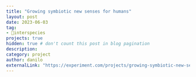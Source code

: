 ```yaml
---
title: "Growing symbiotic new senses for humans"
layout: post
date: 2023-06-03
tag:
- 🏇interspecies
projects: true
hidden: true # don't count this post in blog pagination
description:
category: project
author: danilo
externalLink: "https://experiment.com/projects/growing-symbiotic-new-senses-for-humans"
---
```

